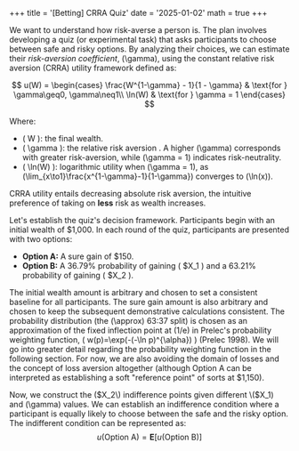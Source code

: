 +++
title = '[Betting] CRRA Quiz'
date = '2025-01-02'
math = true
+++

We want to understand how risk-averse a person is. The plan involves developing a quiz (or experimental task) that asks participants to choose between safe and risky options. By analyzing their choices, we can estimate their *risk-aversion coefficient*, \(\gamma\), using the constant relative risk aversion (CRRA) utility framework defined as:

$$
    u(W) = \begin{cases}
        \frac{W^{1-\gamma} - 1}{1 - \gamma} & \text{for } \gamma\geq0, \gamma\neq1\\
        \ln(W) & \text{for } \gamma = 1
    \end{cases}
$$

Where:
- \( W \): the final wealth.
- \( \gamma \): the relative risk aversion . A higher \(\gamma\) corresponds with greater risk-aversion, while \(\gamma = 1\) indicates risk-neutrality.
- \( \ln(W) \): logarithmic utility when \(\gamma = 1\), as \(\lim_{x\to1}\frac{x^{1-\gamma}-1}{1-\gamma}\) converges to \(\ln(x)\).

CRRA utility entails decreasing absolute risk aversion, the intuitive preference of taking on **less** risk as wealth increases.

Let's establish the quiz's decision framework. Participants begin with an initial wealth of $1,000. In each round of the quiz, participants are presented with two options:
- **Option A:** A sure gain of $150.
- **Option B:** A 36.79% probability of gaining \( $X_1 \) and a 63.21% probability of gaining \( $X_2 \).

The initial wealth amount is arbitrary and chosen to set a consistent baseline for all participants. The sure gain amount is also arbitrary and chosen to keep the subsequent demonstrative calculations consistent. The probability distribution (the \(\approx\) 63:37 split) is chosen as an approximation of the fixed inflection point at \(1/e\) in Prelec's probability weighting function, \( w(p)=\exp(-(-\ln p)^{\alpha}) \) (Prelec 1998). We will go into greater detail regarding the probability weighting function in the following section. For now, we are also avoiding the domain of losses and the concept of loss aversion altogether (although Option A can be interpreted as establishing a soft "reference point" of sorts at $1,150).

Now, we construct the \($X_2\) indifference points given different \($X_1\) and \(\gamma\) values. We can establish an indifference condition where a participant is equally likely to choose between the safe and the risky option. The indifferent condition can be represented as:
$$
u(\text{Option A}) = \mathbf{E}[u(\text{Option B})]
$$

